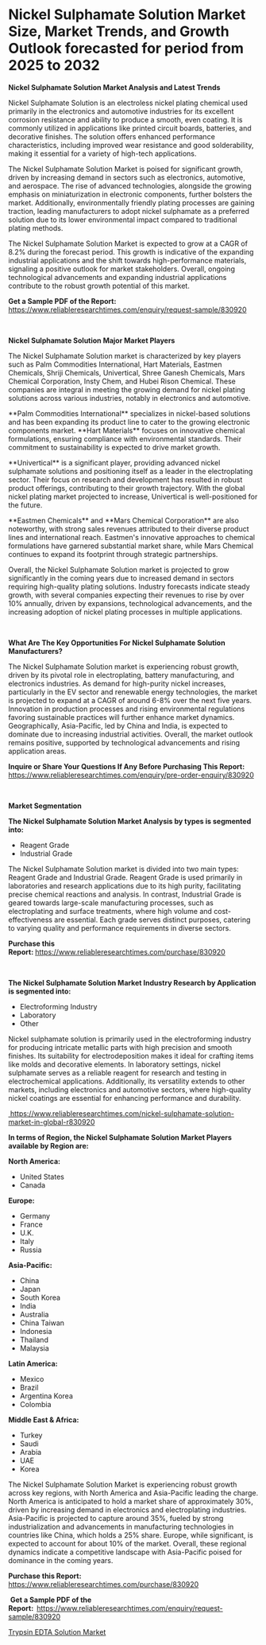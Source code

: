 <p><h1>Nickel Sulphamate Solution Market Size, Market Trends, and Growth Outlook forecasted for period from 2025 to 2032</h1></p><p><strong>Nickel Sulphamate Solution Market Analysis and Latest Trends</strong></p>
<p><p>Nickel Sulphamate Solution is an electroless nickel plating chemical used primarily in the electronics and automotive industries for its excellent corrosion resistance and ability to produce a smooth, even coating. It is commonly utilized in applications like printed circuit boards, batteries, and decorative finishes. The solution offers enhanced performance characteristics, including improved wear resistance and good solderability, making it essential for a variety of high-tech applications.</p><p>The Nickel Sulphamate Solution Market is poised for significant growth, driven by increasing demand in sectors such as electronics, automotive, and aerospace. The rise of advanced technologies, alongside the growing emphasis on miniaturization in electronic components, further bolsters the market. Additionally, environmentally friendly plating processes are gaining traction, leading manufacturers to adopt nickel sulphamate as a preferred solution due to its lower environmental impact compared to traditional plating methods.</p><p>The Nickel Sulphamate Solution Market is expected to grow at a CAGR of 8.2% during the forecast period. This growth is indicative of the expanding industrial applications and the shift towards high-performance materials, signaling a positive outlook for market stakeholders. Overall, ongoing technological advancements and expanding industrial applications contribute to the robust growth potential of this market.</p></p>
<p><strong>Get a Sample PDF of the Report:&nbsp;</strong> <a href="https://www.reliableresearchtimes.com/enquiry/request-sample/830920?utm_campaign=2717&utm_medium=2&utm_source=Github&utm_content=ia&utm_term=01042025&utm_id=nickel-sulphamate-solution">https://www.reliableresearchtimes.com/enquiry/request-sample/830920</a></p>
<p>&nbsp;</p>
<p><strong>Nickel Sulphamate Solution Major Market Players</strong></p>
<p><p>The Nickel Sulphamate Solution market is characterized by key players such as Palm Commodities International, Hart Materials, Eastmen Chemicals, Shriji Chemicals, Univertical, Shree Ganesh Chemicals, Mars Chemical Corporation, Insty Chem, and Hubei Rison Chemical. These companies are integral in meeting the growing demand for nickel plating solutions across various industries, notably in electronics and automotive.</p><p>**Palm Commodities International** specializes in nickel-based solutions and has been expanding its product line to cater to the growing electronic components market. **Hart Materials** focuses on innovative chemical formulations, ensuring compliance with environmental standards. Their commitment to sustainability is expected to drive market growth.</p><p>**Univertical** is a significant player, providing advanced nickel sulphamate solutions and positioning itself as a leader in the electroplating sector. Their focus on research and development has resulted in robust product offerings, contributing to their growth trajectory. With the global nickel plating market projected to increase, Univertical is well-positioned for the future.</p><p>**Eastmen Chemicals** and **Mars Chemical Corporation** are also noteworthy, with strong sales revenues attributed to their diverse product lines and international reach. Eastmen's innovative approaches to chemical formulations have garnered substantial market share, while Mars Chemical continues to expand its footprint through strategic partnerships.</p><p>Overall, the Nickel Sulphamate Solution market is projected to grow significantly in the coming years due to increased demand in sectors requiring high-quality plating solutions. Industry forecasts indicate steady growth, with several companies expecting their revenues to rise by over 10% annually, driven by expansions, technological advancements, and the increasing adoption of nickel plating processes in multiple applications.</p></p>
<p>&nbsp;</p>
<p><strong>What Are The Key Opportunities For Nickel Sulphamate Solution Manufacturers?</strong></p>
<p><p>The Nickel Sulphamate Solution market is experiencing robust growth, driven by its pivotal role in electroplating, battery manufacturing, and electronics industries. As demand for high-purity nickel increases, particularly in the EV sector and renewable energy technologies, the market is projected to expand at a CAGR of around 6-8% over the next five years. Innovation in production processes and rising environmental regulations favoring sustainable practices will further enhance market dynamics. Geographically, Asia-Pacific, led by China and India, is expected to dominate due to increasing industrial activities. Overall, the market outlook remains positive, supported by technological advancements and rising application areas.</p></p>
<p><strong>Inquire or Share Your Questions If Any Before Purchasing This Report:</strong> <a href="https://www.reliableresearchtimes.com/enquiry/pre-order-enquiry/830920?utm_campaign=2717&utm_medium=2&utm_source=Github&utm_content=ia&utm_term=01042025&utm_id=nickel-sulphamate-solution">https://www.reliableresearchtimes.com/enquiry/pre-order-enquiry/830920</a></p>
<p>&nbsp;</p>
<p><strong>Market Segmentation</strong></p>
<p><strong>The Nickel Sulphamate Solution Market Analysis by types is segmented into:</strong></p>
<p><ul><li>Reagent Grade</li><li>Industrial Grade</li></ul></p>
<p><p>The Nickel Sulphamate Solution market is divided into two main types: Reagent Grade and Industrial Grade. Reagent Grade is used primarily in laboratories and research applications due to its high purity, facilitating precise chemical reactions and analysis. In contrast, Industrial Grade is geared towards large-scale manufacturing processes, such as electroplating and surface treatments, where high volume and cost-effectiveness are essential. Each grade serves distinct purposes, catering to varying quality and performance requirements in diverse sectors.</p></p>
<p><strong>Purchase this Report:&nbsp;</strong><a href="https://www.reliableresearchtimes.com/purchase/830920?utm_campaign=2717&utm_medium=2&utm_source=Github&utm_content=ia&utm_term=01042025&utm_id=nickel-sulphamate-solution">https://www.reliableresearchtimes.com/purchase/830920</a></p>
<p>&nbsp;</p>
<p><strong>The Nickel Sulphamate Solution Market Industry Research by Application is segmented into:</strong></p>
<p><ul><li>Electroforming Industry</li><li>Laboratory</li><li>Other</li></ul></p>
<p><p>Nickel sulphamate solution is primarily used in the electroforming industry for producing intricate metallic parts with high precision and smooth finishes. Its suitability for electrodeposition makes it ideal for crafting items like molds and decorative elements. In laboratory settings, nickel sulphamate serves as a reliable reagent for research and testing in electrochemical applications. Additionally, its versatility extends to other markets, including electronics and automotive sectors, where high-quality nickel coatings are essential for enhancing performance and durability.</p></p>
<p><a href="https://www.reliableresearchtimes.com/nickel-sulphamate-solution-market-in-global-r830920?utm_campaign=2717&utm_medium=2&utm_source=Github&utm_content=ia&utm_term=01042025&utm_id=nickel-sulphamate-solution">&nbsp;https://www.reliableresearchtimes.com/nickel-sulphamate-solution-market-in-global-r830920</a></p>
<p><strong>In terms of Region, the Nickel Sulphamate Solution Market Players available by Region are:</strong></p>
<p>
    <p> <strong> North America: </strong>
        <ul>
            <li>United States</li>
            <li>Canada</li>
        </ul>
        </p> 
    <p> <strong> Europe: </strong>
        <ul>
            <li>Germany</li>
            <li>France</li>
            <li>U.K.</li>
            <li>Italy</li>
            <li>Russia</li>
        </ul>
        </p> 
    <p> <strong> Asia-Pacific: </strong>
        <ul>
            <li>China</li>
            <li>Japan</li>
            <li>South Korea</li>
            <li>India</li>
            <li>Australia</li>
            <li>China Taiwan</li>
            <li>Indonesia</li>
            <li>Thailand</li>
            <li>Malaysia</li>
        </ul>
        </p> 
    <p> <strong> Latin America: </strong>
        <ul>
            <li>Mexico</li>
            <li>Brazil</li>
            <li>Argentina Korea</li>
            <li>Colombia</li>
        </ul>
        </p> 
    <p> <strong> Middle East & Africa: </strong>
        <ul>
            <li>Turkey</li>
            <li>Saudi</li>
            <li>Arabia</li>
            <li>UAE</li>
            <li>Korea</li>
        </ul>
    </p>
    </p>
<p><p>The Nickel Sulphamate Solution Market is experiencing robust growth across key regions, with North America and Asia-Pacific leading the charge. North America is anticipated to hold a market share of approximately 30%, driven by increasing demand in electronics and electroplating industries. Asia-Pacific is projected to capture around 35%, fueled by strong industrialization and advancements in manufacturing technologies in countries like China, which holds a 25% share. Europe, while significant, is expected to account for about 10% of the market. Overall, these regional dynamics indicate a competitive landscape with Asia-Pacific poised for dominance in the coming years.</p></p>
<p><strong>Purchase this Report: </strong><a href="https://www.reliableresearchtimes.com/purchase/830920?utm_campaign=2717&utm_medium=2&utm_source=Github&utm_content=ia&utm_term=01042025&utm_id=nickel-sulphamate-solution">https://www.reliableresearchtimes.com/purchase/830920</a></p>
<p>&nbsp;<strong>Get a Sample PDF of the Report:&nbsp;&nbsp;</strong><a href="https://www.reliableresearchtimes.com/enquiry/request-sample/830920?utm_campaign=2717&utm_medium=2&utm_source=Github&utm_content=ia&utm_term=01042025&utm_id=nickel-sulphamate-solution">https://www.reliableresearchtimes.com/enquiry/request-sample/830920</a></p>
<p><strong></strong></p>
<p><p><a href="https://github.com/techerghalim/Market-Research-Report-List-1/blob/main/trypsin-edta-solution-market.md?utm_campaign=2717&utm_medium=2&utm_source=Github&utm_content=ia&utm_term=01042025&utm_id=nickel-sulphamate-solution">Trypsin EDTA Solution Market</a></p></p>